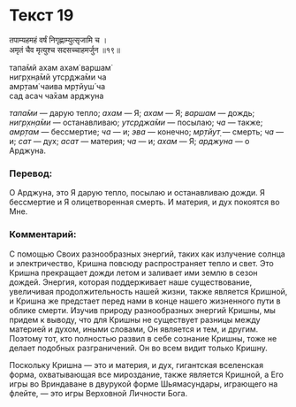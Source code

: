 # Текст 19

तपाम्यहमहं वर्षं निगृह्णाम्युत्सृजामि च ।  
अमृतं चैव मृत्युश्च सदसच्चाहमर्जुन ॥१९॥

тапа̄мй ахам ахам̇ варшам̇  
нигр̣хн̣а̄мй утср̣джа̄ми ча  
амр̣там̇ чаива мр̣тйуш́ ча  
сад асач ча̄хам арджуна

_тапа̄ми_ — дарую тепло; _ахам_ — Я; _ахам_ — Я; _варшам_ — дождь; _нигр̣хн̣а̄ми_ — останавливаю; _утср̣джа̄ми_ — посылаю; _ча_ — также; _амр̣там_ — бессмертие; _ча_ — и; _эва_ — конечно; _мр̣тйут̣_ — смерть; _ча_ — и; _сат_ — дух; _асат_ — материя; _ча_ — и; _ахам_ — Я; _арджуна_ — о Арджуна.

### Перевод:

О Арджуна, это Я дарую тепло, посылаю и останавливаю дожди. Я бессмертие и Я олицетворенная смерть. И материя, и дух покоятся во Мне.

### Комментарий:

С помощью Своих разнообразных энергий, таких как излучение солнца и электричество, Кришна повсюду распространяет тепло и свет. Это Кришна прекращает дожди летом и заливает ими землю в сезон дождей. Энергия, которая поддерживает наше существование, увеличивая продолжительность нашей жизни, также является Кришной, и Кришна же предстает перед нами в конце нашего жизненного пути в облике смерти. Изучив природу разнообразных энергий Кришны, мы придем к выводу, что для Кришны не существует разницы между материей и духом, иными словами, Он является и тем, и другим. Поэтому тот, кто полностью развил в себе сознание Кришны, тоже не делает подобных разграничений. Он во всем видит только Кришну.

Поскольку Кришна — это и материя, и дух, гигантская вселенская форма, охватывающая все мироздание, также является Кришной, а Его игры во Вриндаване в двурукой форме Шьямасундары, играющего на флейте, — это игры Верховной Личности Бога.